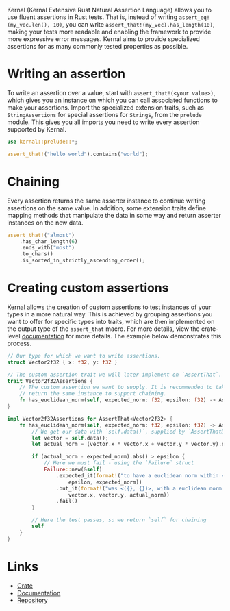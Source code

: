 Kernal (Kernal Extensive Rust Natural Assertion Language) allows you to use fluent assertions in
Rust tests. That is, instead of writing `assert_eq!(my_vec.len(), 10)`, you can write
`assert_that!(my_vec).has_length(10)`, making your tests more readable and enabling the framework to
provide more expressive error messages. Kernal aims to provide specialized assertions for as many
commonly tested properties as possible.

# Writing an assertion

To write an assertion over a value, start with `assert_that!(<your value>)`, which gives you an
instance on which you can call associated functions to make your assertions. Import the specialized
extension traits, such as `StringAssertions` for special assertions for `String`s, from the
`prelude` module. This gives you all imports you need to write every assertion supported by Kernal.

```rust
use kernal::prelude::*;

assert_that!("hello world").contains("world");
```

# Chaining

Every assertion returns the same asserter instance to continue writing assertions on the same value.
In addition, some extension traits define mapping methods that manipulate the data in some way and
return asserter instances on the new data.

```rust
assert_that!("almost")
    .has_char_length(6)
    .ends_with("most")
    .to_chars()
    .is_sorted_in_strictly_ascending_order();
```

# Creating custom assertions

Kernal allows the creation of custom assertions to test instances of your types in a more natural
way. This is achieved by grouping assertions you want to offer for specific types into traits, which
are then implemented on the output type of the `assert_that` macro. For more details, view the
crate-level [documentation][Doc] for more details. The example below demonstrates this process.

```rust
// Our type for which we want to write assertions.
struct Vector2f32 { x: f32, y: f32 }

// The custom assertion trait we will later implement on `AssertThat`.
trait Vector2f32Assertions {
    // The custom assertion we want to supply. It is recommended to take an owned `self` and
    // return the same instance to support chaining.
    fn has_euclidean_norm(self, expected_norm: f32, epsilon: f32) -> AssertThat<Vector2f32>;
}

impl Vector2f32Assertions for AssertThat<Vector2f32> {
    fn has_euclidean_norm(self, expected_norm: f32, epsilon: f32) -> AssertThat<Vector2f32> {
        // We get our data with `self.data()`, supplied by `AssertThatData`
        let vector = self.data();
        let actual_norm = (vector.x * vector.x + vector.y * vector.y).sqrt();

        if (actual_norm - expected_norm).abs() > epsilon {
            // Here we must fail - using the `Failure` struct
            Failure::new(&self)
                .expected_it(format!("to have a euclidean norm within <{}> of <{}>",
                    epsilon, expected_norm))
                .but_it(format!("was <({}, {})>, with a euclidean norm of <{}>",
                    vector.x, vector.y, actual_norm))
                .fail()
        }

        // Here the test passes, so we return `self` for chaining
        self
    }
}
```

# Links

* [Crate](https://crates.io/crates/kernal)
* [Documentation][Doc]
* [Repository](https://github.com/florian1345/kernal)

[Doc]: https://docs.rs/kernal/latest/kernal/
